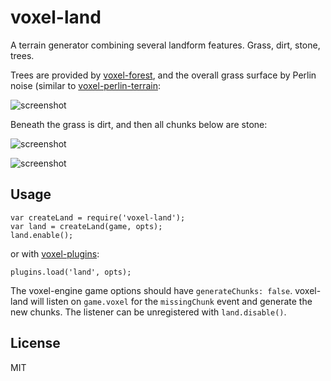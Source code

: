 # voxel-land

A terrain generator combining several landform features. Grass, dirt, stone, trees.

Trees are provided by [voxel-forest](https://github.com/deathcap/voxel-forest),
and the overall grass surface by Perlin noise (similar to [voxel-perlin-terrain](https://github.com/maxogden/voxel-perlin-terrain):

![screenshot](http://i.imgur.com/ZzVFUAj.png "Screenshot overview")

Beneath the grass is dirt, and then all chunks below are stone:

![screenshot](http://i.imgur.com/D918dUX.png "Screenshot both")

![screenshot](http://i.imgur.com/XB8k8XP.png "Screenshot mined")

## Usage

    var createLand = require('voxel-land');
    var land = createLand(game, opts);
    land.enable();

or with [voxel-plugins](https://github.com/deathcap/voxel-plugins):

    plugins.load('land', opts);

The voxel-engine game options should have `generateChunks: false`. voxel-land
will listen on `game.voxel` for the `missingChunk` event and generate the new
chunks. The listener can be unregistered with `land.disable()`.

## License

MIT

